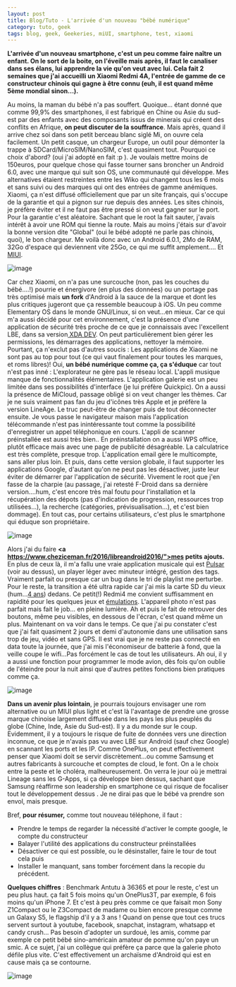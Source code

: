 ```yaml
---
layout: post
title: Blog/Tuto - L'arrivée d'un nouveau "bébé numérique"
category: tuto, geek
tags: blog, geek, Geekeries, miUI, smartphone, test, xiaomi
---
```

**L'arrivée d'un nouveau smartphone, c'est un peu comme faire naître un enfant. On le sort de la boite, on l'éveille mais après, il faut le canaliser dans ses élans, lui apprendre la vie qu'on veut avec lui. Cela fait 2 semaines que j'ai accueilli un Xiaomi Redmi 4A, l'entrée de gamme de ce constructeur chinois qui gagne à être connu (euh, il est quand même 5ème mondial sinon...).**

Au moins, la maman du bébé n'a pas souffert. Quoique... étant donné que comme 99,9% des smartphones, il est fabriqué en Chine ou Asie du sud-est par des enfants avec des composants issus de minerais qui créent des conflits en Afrique, **on peut discuter de la souffrance**. Mais après, quand il arrive chez soi dans son petit berceau blanc siglé Mi, on ouvre cela facilement. Un petit casque, un chargeur Europe, un outil pour démonter la trappe à SDCard/MicroSIM/NanoSIM, c'est quasiment tout. Pourquoi ce choix d'abord? (oui j'ai adopté en fait :p ). Je voulais mettre moins de 150euros, pour quelque chose qui fasse tourner sans broncher un Android 6.0, avec une marque qui suit son OS, une communauté qui développe. Mes alternatives étaient restreintes entre les Wiko qui changent tous les 6 mois et sans suivi ou des marques qui ont des entrées de gamme anémiques. Xiaomi, ça n'est diffusé officiellement que par un site français, qui s'occupe de la garantie et qui a pignon sur rue depuis des années. Les sites chinois, je préfère éviter et il ne faut pas être pressé si on veut gagner sur le port. Pour la garantie c'est aléatoire. Sachant que le root la fait sauter, j'avais intérêt à avoir une ROM qui tienne la route. Mais au moins j'étais sur d'avoir la bonne version dite "Global" (oui le bébé adopté ne parle pas chinois, quoi), le bon chargeur. Me voilà donc avec un Android 6.0.1, 2Mo de RAM, 32Go d'espace qui deviennent vite 25Go, ce qui me suffit amplement.... Et<a href="https://fr.wikipedia.org/wiki/MIUI"> MIUI</a>.

![image](https://filedn.eu/llqi9IBxlYouGRXYG2xlROb/img/2017/bbantutu.jpg)

Car chez Xiaomi, on n'a pas une surcouche (non, pas les couches du bébé....!) pourrie et énergivore (en plus des données) ou un portage pas très optimisé mais **un fork** d'Android à la sauce de la marque et dont les plus critiques jugeront que ça ressemble beaucoup à iOS. Un peu comme Elementary OS dans le monde GNU/Linux, si on veut...en mieux. Car ce qui m'a aussi décidé pour cet environnement, c'est la présence d'une application de sécurité très proche de ce que je connaissais avec l'excellent LBE, dans sa version<a href="https://forum.xda-developers.com/showthread.php?t=1422479"> XDA DEV</a>. On peut particulièrement bien gérer les permissions, les démarrages des applications, nettoyer la mémoire. Pourtant, ça n'exclut pas d'autres soucis : Les applications de Xiaomi ne sont pas au top pour tout (ce qui vaut finalement pour toutes les marques, et roms libres)! Oui, **un bébé numérique comme ça, ça s'éduque** car tout n'est pas inné : L'explorateur ne gère pas le réseau local. L'appli musique manque de fonctionnalités élémentaires. L'application galerie est un peu limitée dans ses possibilités d'interface (je lui préfère Quickpic). On a aussi la présence de MiCloud, passage obligé si on veut changer les thèmes. Car je ne suis vraiment pas fan du jeu d'icônes très Apple et je préfère la version LineAge. Le truc peut-être de changer puis de tout déconnecter ensuite. Je vous passe le navigateur maison mais l'application télécommande n'est pas inintéressante tout comme la possibilité d'enregistrer un appel téléphonique en cours. L'appli de scanner préinstallée est aussi très bien.. En préinstallation on a aussi WPS office, plutôt efficace mais avec une page de publicité désagréable. La calculatrice est très complète, presque trop. L'application email gère le multicompte, sans aller plus loin. Et puis, dans cette version globale, il faut supporter les applications Google, d'autant qu'on ne peut pas les désactiver, juste leur éviter de démarrer par l'application de sécurité. Vivement le root que j'en fasse de la charpie (au passage, j'ai retesté F-Droid dans sa dernière version....hum, c'est encore très mal foutu pour l'installation et la récupération des dépots (pas d'indication de progression, ressources trop utilisées...), la recherche (catégories, prévisualisation...), et c'est bien dommage). En tout cas, pour certains utilisateurs, c'est plus le smartphone qui éduque son propriétaire.

![image](https://filedn.eu/llqi9IBxlYouGRXYG2xlROb/img/2017/bbpulsar.png)

Alors j'ai du faire **<a https://www.cheziceman.fr/2016/libreandroid2016/">mes petits ajouts</a>.** En plus de ceux là, il m'a fallu une vraie application musicale qui est <a href="https://play.google.com/store/apps/details?id=com.rhmsoft.pulsar&amp;hl=fr">Pulsar</a> (voir au dessus), un player léger avec minuteur intégré, gestion des tags. Vraiment parfait ou presque car un bug dans le tri de playlist me perturbe. Pour le reste, la transition a été ultra rapide car j'ai mis la carte SD du vieux (hum...<a href="https://cheziceman.wordpress.com/2017/09/23/blog-ces-moments-ou-jen-ai-marre-de-la-technologie/">4 ans</a>) dedans. Ce petit(!) Redmi4 me convient suffisamment en rapidité pour les quelques jeux et <a href="https://www.cheziceman.fr/2017/emulateursconsole-android2/">émulations</a>. L'appareil photo n'est pas parfait mais fait le job... en pleine lumière. Ah et puis le fait de retrouver des boutons, même peu visibles, en dessous de l'écran, c'est quand même un plus. Maintenant on va voir dans le temps. Ce que j'ai pu constater c'est que j'ai fait quasiment 2 jours et demi d'autonomie dans une utilisation sans trop de jeu, vidéo et sans GPS. Il est vrai que je ne reste pas connecté en data toute la journée, que j'ai mis l'économiseur de batterie à fond, que la veille coupe le wifi...Pas forcément le cas de tout les utilisateurs. Ah oui, il y a aussi une fonction pour programmer le mode avion, dès fois qu'on oublie de l'éteindre pour la nuit ainsi que d'autres petites fonctions bien pratiques comme ça.

![image](https://filedn.eu/llqi9IBxlYouGRXYG2xlROb/img/2017/redmi4a.jpg)

**Dans un avenir plus lointain**, je pourrais toujours envisager une rom alternative ou un MIUI plus light et c'est là l'avantage de prendre une grosse marque chinoise largement diffusée dans les pays les plus peuplés du globe (Chine, Inde, Asie du Sud-est). Il y a du monde sur le coup. Evidemment, il y a toujours le risque de fuite de données vers une direction inconnue, ce que je n'avais pas vu avec LBE sur Android (sauf chez Google) en scannant les ports et les IP. Comme OnePlus, on peut effectivement penser que Xiaomi doit se servir discrètement...ou comme Samsung et autres fabricants à surcouche et comptes de cloud, le font. On a le choix entre la peste et le choléra, malheureusement. On verra le jour où je mettrai Lineage sans les G-Apps, si ça développe bien dessus, sachant que Samsung réaffirme son leadership en smartphone ce qui risque de focaliser tout le développement dessus . Je ne dirai pas que le bébé va prendre son envol, mais presque.

Bref, **pour résumer,** comme tout nouveau téléphone, il faut :

* Prendre le temps de regarder la nécessité d'activer le compte google, le compte du constructeur
* Balayer l'utilité des applications du constructeur préinstallées
* Désactiver ce qui est possible, ou le désinstaller, faire le tour de tout cela puis
* Installer le manquant, sans tomber forcément dans la recopie du précédent.

**Quelques chiffres** : Benchmark Antutu à 36365 et pour le reste, c'est un peu plus haut. ça fait 5 fois moins qu'un OnePlus3T, par exemple, 6 fois moins qu'un iPhone 7. Et c'est à peu près comme ce que faisait mon Sony Z1Compact ou le Z3Compact de madame ou bien encore presque comme un Galaxy S5, le flagship d'il y a 3 ans ! Quand on pense que tout ces trucs servent surtout à youtube, facebook, snapchat, instagram, whatsapp et candy crush... Pas besoin d'adopter un surdoué, les amis, comme par exemple ce petit bébé sino-américain amateur de pomme qu'on paye un smic. A ce sujet, j'ai un collègue qui préfère ça parce que la galerie photo défile plus vite. C'est effectivement un archaïsme d'Android qui est en cause mais ça se contourne.

![image](https://filedn.eu/llqi9IBxlYouGRXYG2xlROb/img/2017/bb3dmark.png)
